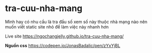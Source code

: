 # tra-cuu-nha-mang
Mình hay có nhu cầu là tra đầu số xem số này thuộc nhà mạng nào nên muốn viết static site nhỏ để làm việc này nhanh hơn

Live site
https://ngochangjelly.github.io/tra-cuu-nha-mang/

**Nguồn css**
https://codepen.io/JonasBadalic/pen/zYxYjBL
